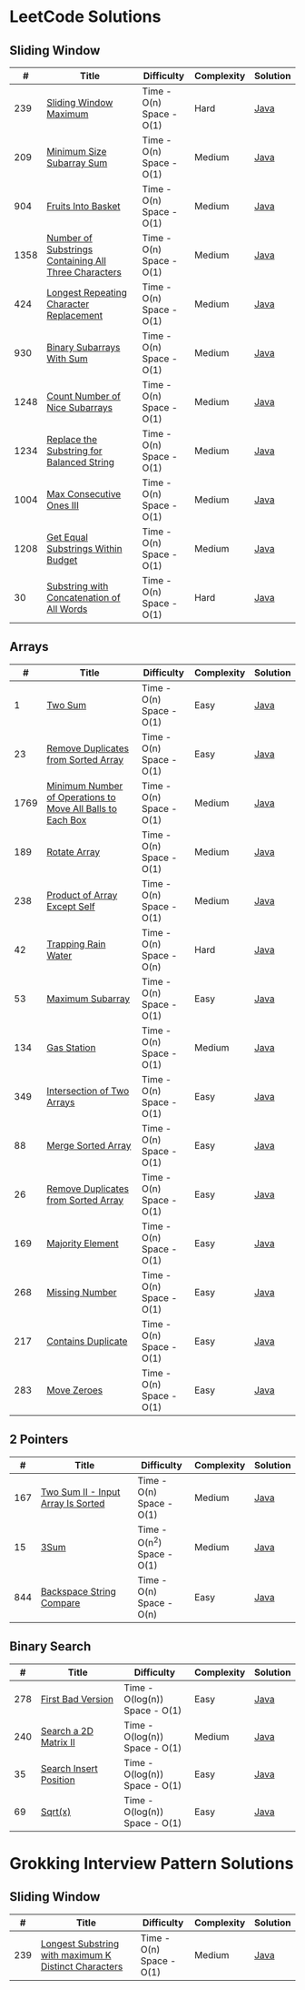 LeetCode Solutions
========

## Sliding Window
| # | Title | Difficulty | Complexity | Solution |
|---|-------|------------|------|----------|
| 239  | [Sliding Window Maximum](https://leetcode.com/problems/sliding-window-maximum/) | Time - O(n) <br> Space - O(1)| Hard | [Java](./src/main/java/leetcode/SlidingWindowMaximum.java) |
| 209  | [Minimum Size Subarray Sum](https://leetcode.com/problems/minimum-size-subarray-sum/) | Time - O(n) <br> Space - O(1)| Medium | [Java](./src/main/java/leetcode/MinimumSizeSubArraySum.java) |
| 904  | [Fruits Into Basket](https://leetcode.com/problems/fruit-into-baskets/) | Time - O(n) <br> Space - O(1)| Medium | [Java](./src/main/java/leetcode/MinimumSizeSubArraySum.java) |
| 1358  | [Number of Substrings Containing All Three Characters](https://leetcode.com/problems/number-of-substrings-containing-all-three-characters/) | Time - O(n) <br> Space - O(1)| Medium | [Java](./src/main/java/leetcode/CountSubstringContainingAtLeastCharacters.java) |
| 424  | [Longest Repeating Character Replacement](https://leetcode.com/problems/longest-repeating-character-replacement/) | Time - O(n) <br> Space - O(1)| Medium | [Java](./src/main/java/leetcode/LongestRepeatingCharacterReplacement.java) |
| 930  | [Binary Subarrays With Sum](https://leetcode.com/problems/binary-subarrays-with-sum/) | Time - O(n) <br> Space - O(1)| Medium | [Java](./src/main/java/leetcode/BinarySubarraysWithSum.java) |
| 1248  | [Count Number of Nice Subarrays](https://leetcode.com/problems/count-number-of-nice-subarrays/) | Time - O(n) <br> Space - O(1)| Medium | [Java](./src/main/java/leetcode/CountNiceSubArrays.java) |
| 1234  | [Replace the Substring for Balanced String](https://leetcode.com/problems/replace-the-substring-for-balanced-string/) | Time - O(n) <br> Space - O(1)| Medium | [Java](./src/main/java/leetcode/SubstringForBalancedString.java) |
| 1004  | [Max Consecutive Ones III](https://leetcode.com/problems/max-consecutive-ones-iii/) | Time - O(n) <br> Space - O(1)| Medium | [Java](./src/main/java/leetcode/MaxConsecutiveOnes.java) |
| 1208  | [Get Equal Substrings Within Budget](https://leetcode.com/problems/get-equal-substrings-within-budget/) | Time - O(n) <br> Space - O(1)| Medium | [Java](./src/main/java/leetcode/GetEqualSubstringsWithinBudget.java) |
| 30  | [Substring with Concatenation of All Words](https://leetcode.com/problems/substring-with-concatenation-of-all-words/) | Time - O(n) <br> Space - O(1)| Hard | [Java](./src/main/java/leetcode/SubstringWithConcatenationOfAllWords.java) |

## Arrays
| # | Title | Difficulty | Complexity | Solution |
|---|-------|------------|------|----------|
| 1 | [Two Sum](https://leetcode.com/problems/two-sum/) | Time - O(n) <br> Space - O(1)| Easy | [Java](./src/main/java/leetcode/TwoSum.java) |
| 23  | [Remove Duplicates from Sorted Array](https://leetcode.com/problems/remove-duplicates-from-sorted-array/) | Time - O(n) <br> Space - O(1)| Easy | [Java](./src/main/java/leetcode/RemoveDuplicatesFromSortedArray.java) |
| 1769 | [Minimum Number of Operations to Move All Balls to Each Box](https://leetcode.com/problems/minimum-number-of-operations-to-move-all-balls-to-each-box/) | Time - O(n) <br> Space - O(1)| Medium | [Java](./src/main/java/leetcode/MinimumNumberOfOperationsToMoveAllBallsToEachBox.java) |
| 189 | [Rotate Array](https://leetcode.com/problems/rotate-array/) | Time - O(n) <br> Space - O(1)| Medium | [Java](./src/main/java/leetcode/RotateArray.java) |
| 238 | [Product of Array Except Self](https://leetcode.com/problems/product-of-array-except-self/) | Time - O(n) <br> Space - O(1)| Medium | [Java](./src/main/java/leetcode/ProductOfArrayExceptSelf.java) |
| 42 | [Trapping Rain Water](https://leetcode.com/problems/trapping-rain-water/) | Time - O(n) <br> Space - O(n)| Hard | [Java](./src/main/java/leetcode/TrappingRainWater.java) |
| 53 | [Maximum Subarray](https://leetcode.com/problems/maximum-subarray/) | Time - O(n) <br> Space - O(1)| Easy | [Java](./src/main/java/leetcode/MaximumSubarray.java) |
| 134 | [Gas Station](https://leetcode.com/problems/gas-station/) | Time - O(n) <br> Space - O(1)| Medium | [Java](./src/main/java/leetcode/GasStation.java) |
| 349 | [Intersection of Two Arrays](https://leetcode.com/problems/intersection-of-two-arrays/) | Time - O(n) <br> Space - O(1)| Easy | [Java](./src/main/java/leetcode/IntersectionOfTwoArrays.java) |
| 88 | [Merge Sorted Array](https://leetcode.com/problems/merge-sorted-array/) | Time - O(n) <br> Space - O(1)| Easy | [Java](./src/main/java/leetcode/MergeSortedArray.java) |
| 26 | [Remove Duplicates from Sorted Array](https://leetcode.com/problems/remove-duplicates-from-sorted-array/) | Time - O(n) <br> Space - O(1)| Easy | [Java](./src/main/java/leetcode/RemoveDuplicatesFromSortedArray.java) |
| 169 | [Majority Element](https://leetcode.com/problems/majority-element/) | Time - O(n) <br> Space - O(1)| Easy | [Java](./src/main/java/leetcode/MajorityElement.java) |
| 268 | [Missing Number](https://leetcode.com/problems/missing-number/) | Time - O(n) <br> Space - O(1)| Easy | [Java](./src/main/java/leetcode/MissingNumber.java) |
| 217 | [Contains Duplicate](https://leetcode.com/problems/contains-duplicate/) | Time - O(n) <br> Space - O(1)| Easy | [Java](./src/main/java/leetcode/ContainsDuplicate.java) |
| 283 | [Move Zeroes](https://leetcode.com/problems/move-zeroes/) | Time - O(n) <br> Space - O(1)| Easy | [Java](./src/main/java/leetcode/MoveZeroes.java) |

## 2 Pointers
| # | Title | Difficulty | Complexity | Solution |
|---|-------|------------|------|----------|
| 167| [Two Sum II - Input Array Is Sorted](https://leetcode.com/problems/two-sum-ii-input-array-is-sorted/) | Time - O(n) <br> Space - O(1)| Medium | [Java](./src/main/java/leetcode/TwoSumII.java) |
| 15 | [3Sum](https://leetcode.com/problems/3sum/) | Time - O(n<sup>2</sup>) <br> Space - O(1)| Medium | [Java](./src/main/java/leetcode/Sum3.java) |
| 844| [Backspace String Compare](https://leetcode.com/problems/backspace-string-compare/) | Time - O(n) <br> Space - O(n)| Easy | [Java](./src/main/java/leetcode/BackspaceStringCompare.java) |

## Binary Search
| # | Title | Difficulty | Complexity | Solution |
|---|-------|------------|------|----------|
| 278 | [First Bad Version](https://leetcode.com/problems/first-bad-version/) | Time - O(log(n)) <br> Space - O(1)| Easy | [Java](./src/main/java/leetcode/FirstBadVersion.java) |
| 240 | [Search a 2D Matrix II](https://leetcode.com/problems/search-a-2d-matrix-ii/) | Time - O(log(n)) <br> Space - O(1)| Medium | [Java](./src/main/java/leetcode/SearchIn2D.java) |
| 35 | [Search Insert Position](https://leetcode.com/problems/search-insert-position/) | Time - O(log(n)) <br> Space - O(1)| Easy | [Java](./src/main/java/leetcode/SearchInsertPosition.java) |
| 69 | [Sqrt(x)](https://leetcode.com/problems/sqrtx/) | Time - O(log(n)) <br> Space - O(1)| Easy | [Java](./src/main/java/leetcode/Sqrtx.java) |

Grokking Interview Pattern Solutions
========
## Sliding Window
| # | Title | Difficulty | Complexity | Solution |
|---|-------|------------|------|----------|
| 239  | [Longest Substring with maximum K Distinct Characters](https://www.educative.io/courses/grokking-the-coding-interview/YQQwQMWLx80#Problem-Statement) | Time - O(n) <br> Space - O(1)| Medium | [Java](./src/main/java/leetcode/SlidingWindowMaximum.java) |